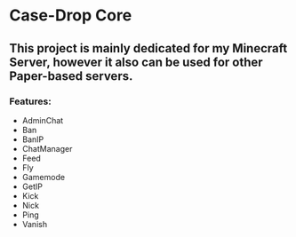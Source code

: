 # Case-Drop Core

## This project is mainly dedicated for my Minecraft Server, however it also can be used for other Paper-based servers.

### Features:
- AdminChat
- Ban
- BanIP
- ChatManager
- Feed
- Fly
- Gamemode
- GetIP
- Kick
- Nick
- Ping
- Vanish
